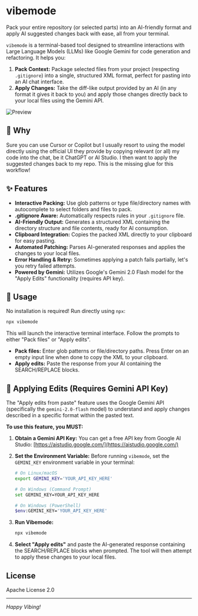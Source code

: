 # vibemode

Pack your entire repository (or selected parts) into an AI-friendly format and apply AI suggested changes back with ease, all from your terminal.

`vibemode` is a terminal-based tool designed to streamline interactions with Large Language Models (LLMs) like Google Gemini for code generation and refactoring. It helps you:

1.  **Pack Context:** Package selected files from your project (respecting `.gitignore`) into a single, structured XML format, perfect for pasting into an AI chat interface.
2.  **Apply Changes:** Take the diff-like output provided by an AI (in any format it gives it back to you) and apply those changes directly back to your local files using the Gemini API.

![Preview](https://raw.githubusercontent.com/asadm/vibemode/master/preview.gif "Preview")

## 🤔 Why

Sure you can use Cursor or Copilot but I usually resort to using the model directly using the official UI they provide by copying relevant (or all) my code into the chat, be it ChatGPT or AI Studio. 
I then want to apply the suggested changes back to my repo. This is the missing glue for this workflow!

## ✨ Features

*   **Interactive Packing:** Use glob patterns or type file/directory names with autocomplete to select folders and files to pack.
*   **.gitignore Aware:** Automatically respects rules in your `.gitignore` file.
*   **AI-Friendly Output:** Generates a structured XML containing the directory structure and file contents, ready for AI consumption.
*   **Clipboard Integration:** Copies the packed XML directly to your clipboard for easy pasting.
*   **Automated Patching:** Parses AI-generated responses and applies the changes to your local files.
*   **Error Handling & Retry:** Sometimes applying a patch fails partially, let's you retry failed attempts.
*   **Powered by Gemini:** Utilizes Google's Gemini 2.0 Flash model for the "Apply Edits" functionality (requires API key).

## 🚀 Usage

No installation is required! Run directly using `npx`:

```bash
npx vibemode
```

This will launch the interactive terminal interface. Follow the prompts to either "Pack files" or "Apply edits".

*   **Pack files:** Enter glob patterns or file/directory paths. Press Enter on an empty input line when done to copy the XML to your clipboard.
*   **Apply edits:** Paste the response from your AI containing the SEARCH/REPLACE blocks.

## 🔧 Applying Edits (Requires Gemini API Key)

The "Apply edits from paste" feature uses the Google Gemini API (specifically the `gemini-2.0-flash` model) to understand and apply changes described in a specific format within the pasted text.

**To use this feature, you MUST:**

1.  **Obtain a Gemini API Key:** You can get a free API key from Google AI Studio: [https://aistudio.google.com/](https://aistudio.google.com/)
2.  **Set the Environment Variable:** Before running `vibemode`, set the `GEMINI_KEY` environment variable in your terminal:

    ```bash
    # On Linux/macOS
    export GEMINI_KEY='YOUR_API_KEY_HERE'

    # On Windows (Command Prompt)
    set GEMINI_KEY=YOUR_API_KEY_HERE

    # On Windows (PowerShell)
    $env:GEMINI_KEY='YOUR_API_KEY_HERE'
    ```
3.  **Run Vibemode:**
    ```bash
    npx vibemode
    ```
4.  **Select "Apply edits"** and paste the AI-generated response containing the SEARCH/REPLACE blocks when prompted. The tool will then attempt to apply these changes to your local files.

## License

Apache License 2.0

---

*Happy Vibing!*

